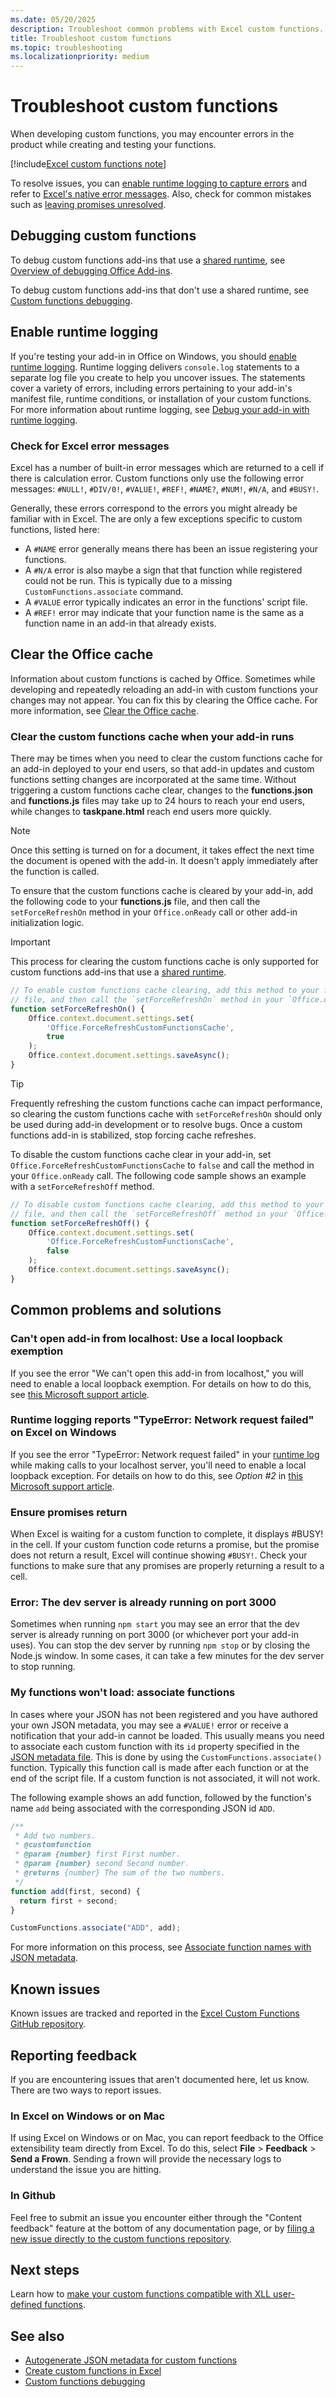 ```yaml
---
ms.date: 05/20/2025
description: Troubleshoot common problems with Excel custom functions.
title: Troubleshoot custom functions
ms.topic: troubleshooting
ms.localizationpriority: medium
---
```

# Troubleshoot custom functions

When developing custom functions, you may encounter errors in the product while creating and testing your functions.

[!include[Excel custom functions note](../includes/excel-custom-functions-note.md)]

To resolve issues, you can [enable runtime logging to capture errors](#enable-runtime-logging) and refer to [Excel's native error messages](#check-for-excel-error-messages). Also, check for common mistakes such as [leaving promises unresolved](#ensure-promises-return).

## Debugging custom functions

To debug custom functions add-ins that use a [shared runtime](../testing/runtimes.md#shared-runtime), see [Overview of debugging Office Add-ins](../testing/debug-add-ins-overview.md).

To debug custom functions add-ins that don't use a shared runtime, see [Custom functions debugging](custom-functions-debugging.md).

## Enable runtime logging

If you're testing your add-in in Office on Windows, you should [enable runtime logging](../testing/runtime-logging.md). Runtime logging delivers `console.log` statements to a separate log file you create to help you uncover issues. The statements cover a variety of errors, including errors pertaining to your add-in's manifest file, runtime conditions, or installation of your custom functions. For more information about runtime logging, see [Debug your add-in with runtime logging](../testing/runtime-logging.md).

### Check for Excel error messages

Excel has a number of built-in error messages which are returned to a cell if there is calculation error. Custom functions only use the following error messages: `#NULL!`, `#DIV/0!`, `#VALUE!`, `#REF!`, `#NAME?`, `#NUM!`, `#N/A`, and `#BUSY!`.

Generally, these errors correspond to the errors you might already be familiar with in Excel. The are only a few exceptions specific to custom functions, listed here:

- A `#NAME` error generally means there has been an issue registering your functions.
- A `#N/A` error is also maybe a sign that that function while registered could not be run. This is typically due to a missing `CustomFunctions.associate` command.
- A `#VALUE` error typically indicates an error in the functions' script file.
- A `#REF!` error may indicate that your function name is the same as a function name in an add-in that already exists.

## Clear the Office cache

Information about custom functions is cached by Office. Sometimes while developing and repeatedly reloading an add-in with custom functions your changes may not appear. You can fix this by clearing the Office cache. For more information, see [Clear the Office cache](../testing/clear-cache.md).

### Clear the custom functions cache when your add-in runs

There may be times when you need to clear the custom functions cache for an add-in deployed to your end users, so that add-in updates and custom functions setting changes are incorporated at the same time. Without triggering a custom functions cache clear, changes to the **functions.json** and **functions.js** files may take up to 24 hours to reach your end users, while changes to **taskpane.html** reach end users more quickly.

> [!NOTE]
> Once this setting is turned on for a document, it takes effect the next time the document is opened with the add-in. It doesn't apply immediately after the function is called.

To ensure that the custom functions cache is cleared by your add-in, add the following code to your **functions.js** file, and then call the `setForceRefreshOn` method in your `Office.onReady` call or other add-in initialization logic.

> [!IMPORTANT]
> This process for clearing the custom functions cache is only supported for custom functions add-ins that use a [shared runtime](../testing/runtimes.md#shared-runtime).

```javascript
// To enable custom functions cache clearing, add this method to your functions.js 
// file, and then call the `setForceRefreshOn` method in your `Office.onReady` call.
function setForceRefreshOn() {  
    Office.context.document.settings.set(  
        'Office.ForceRefreshCustomFunctionsCache',
        true  
    );  
    Office.context.document.settings.saveAsync();  
}
```

> [!TIP]
> Frequently refreshing the custom functions cache can impact performance, so clearing the custom functions cache with `setForceRefreshOn` should only be used during add-in development or to resolve bugs. Once a custom functions add-in is stabilized, stop forcing cache refreshes.

To disable the custom functions cache clear in your add-in, set `Office.ForceRefreshCustomFunctionsCache` to `false` and call the method in your `Office.onReady` call. The following code sample shows an example with a `setForceRefreshOff` method.

```javascript
// To disable custom functions cache clearing, add this method to your functions.js 
// file, and then call the `setForceRefreshOff` method in your `Office.onReady` call.
function setForceRefreshOff() {  
    Office.context.document.settings.set(  
        'Office.ForceRefreshCustomFunctionsCache',
        false  
    );  
    Office.context.document.settings.saveAsync();  
}
```

## Common problems and solutions

### Can't open add-in from localhost: Use a local loopback exemption

If you see the error "We can't open this add-in from localhost," you will need to enable a local loopback exemption. For details on how to do this, see [this Microsoft support article](/office/troubleshoot/office-suite-issues/cannot-open-add-in-from-localhost).

### Runtime logging reports "TypeError: Network request failed" on Excel on Windows

If you see the error "TypeError: Network request failed" in your [runtime log](custom-functions-troubleshooting.md#enable-runtime-logging) while making calls to your localhost server, you'll need to enable a local loopback exception. For details on how to do this, see *Option #2* in [this Microsoft support article](/office/troubleshoot/office-suite-issues/cannot-open-add-in-from-localhost).

### Ensure promises return

When Excel is waiting for a custom function to complete, it displays #BUSY! in the cell. If your custom function code returns a promise, but the promise does not return a result, Excel will continue showing `#BUSY!`. Check your functions to make sure that any promises are properly returning a result to a cell.

### Error: The dev server is already running on port 3000

Sometimes when running `npm start` you may see an error that the dev server is already running on port 3000 (or whichever port your add-in uses). You can stop the dev server by running `npm stop` or by closing the Node.js window. In some cases, it can take a few minutes for the dev server to stop running.

### My functions won't load: associate functions

In cases where your JSON has not been registered and you have authored your own JSON metadata, you may see a `#VALUE!` error or receive a notification that your add-in cannot be loaded. This usually means you need to associate each custom function with its `id` property specified in the [JSON metadata file](custom-functions-json.md). This is done by using the `CustomFunctions.associate()` function. Typically this function call is made after each function or at the end of the script file. If a custom function is not associated, it will not work.

The following example shows an add function, followed by the function's name `add` being associated with the corresponding JSON id `ADD`.

```js
/**
 * Add two numbers.
 * @customfunction
 * @param {number} first First number.
 * @param {number} second Second number.
 * @returns {number} The sum of the two numbers.
 */
function add(first, second) {
  return first + second;
}

CustomFunctions.associate("ADD", add);
```

For more information on this process, see [Associate function names with JSON metadata](../excel/custom-functions-json.md#associate-function-names-with-json-metadata).

## Known issues

Known issues are tracked and reported in the [Excel Custom Functions GitHub repository](https://github.com/OfficeDev/Excel-Custom-Functions/issues).

## Reporting feedback

If you are encountering issues that aren't documented here, let us know. There are two ways to report issues.

### In Excel on Windows or on Mac

If using Excel on Windows or on Mac, you can report feedback to the Office extensibility team directly from Excel. To do this, select **File** > **Feedback** > **Send a Frown**. Sending a frown will provide the necessary logs to understand the issue you are hitting.

### In Github

Feel free to submit an issue you encounter either through the "Content feedback" feature at the bottom of any documentation page, or by [filing a new issue directly to the custom functions repository](https://github.com/OfficeDev/Excel-Custom-Functions/issues).

## Next steps

Learn how to [make your custom functions compatible with XLL user-defined functions](make-custom-functions-compatible-with-xll-udf.md).

## See also

- [Autogenerate JSON metadata for custom functions](custom-functions-json-autogeneration.md)
- [Create custom functions in Excel](custom-functions-overview.md)
- [Custom functions debugging](custom-functions-debugging.md)